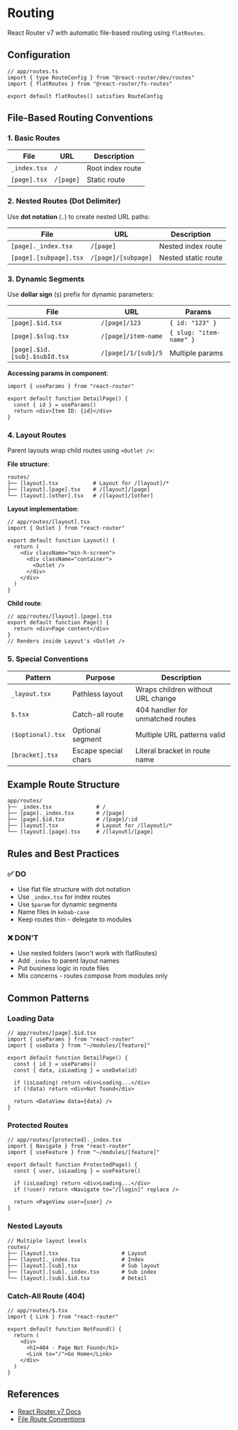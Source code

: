 # Routing

React Router v7 with automatic file-based routing using `flatRoutes`.

## Configuration

```tsx
// app/routes.ts
import { type RouteConfig } from "@react-router/dev/routes"
import { flatRoutes } from "@react-router/fs-routes"

export default flatRoutes() satisfies RouteConfig
```

## File-Based Routing Conventions

### 1. Basic Routes

| File | URL | Description |
|------|-----|-------------|
| `_index.tsx` | `/` | Root index route |
| `[page].tsx` | `/[page]` | Static route |

### 2. Nested Routes (Dot Delimiter)

Use **dot notation** (`.`) to create nested URL paths:

| File | URL | Description |
|------|-----|-------------|
| `[page]._index.tsx` | `/[page]` | Nested index route |
| `[page].[subpage].tsx` | `/[page]/[subpage]` | Nested static route |

### 3. Dynamic Segments

Use **dollar sign** (`$`) prefix for dynamic parameters:

| File | URL | Params |
|------|-----|--------|
| `[page].$id.tsx` | `/[page]/123` | `{ id: "123" }` |
| `[page].$slug.tsx` | `/[page]/item-name` | `{ slug: "item-name" }` |
| `[page].$id.[sub].$subId.tsx` | `/[page]/1/[sub]/5` | Multiple params |

**Accessing params in component**:
```tsx
import { useParams } from "react-router"

export default function DetailPage() {
  const { id } = useParams()
  return <div>Item ID: {id}</div>
}
```

### 4. Layout Routes

Parent layouts wrap child routes using `<Outlet />`:

**File structure**:
```
routes/
├── [layout].tsx           # Layout for /[layout]/*
├── [layout].[page].tsx    # /[layout]/[page]
└── [layout].[other].tsx   # /[layout]/[other]
```

**Layout implementation**:
```tsx
// app/routes/[layout].tsx
import { Outlet } from "react-router"

export default function Layout() {
  return (
    <div className="min-h-screen">
      <div className="container">
        <Outlet />
      </div>
    </div>
  )
}
```

**Child route**:
```tsx
// app/routes/[layout].[page].tsx
export default function Page() {
  return <div>Page content</div>
}
// Renders inside Layout's <Outlet />
```

### 5. Special Conventions

| Pattern | Purpose | Description |
|---------|---------|-------------|
| `_layout.tsx` | Pathless layout | Wraps children without URL change |
| `$.tsx` | Catch-all route | 404 handler for unmatched routes |
| `($optional).tsx` | Optional segment | Multiple URL patterns valid |
| `[bracket].tsx` | Escape special chars | Literal bracket in route name |

## Example Route Structure

```
app/routes/
├── _index.tsx              # /
├── [page]._index.tsx       # /[page]
├── [page].$id.tsx          # /[page]/:id
├── [layout].tsx            # Layout for /[layout]/*
└── [layout].[page].tsx     # /[layout]/[page]
```

## Rules and Best Practices

### ✅ DO

- Use flat file structure with dot notation
- Use `_index.tsx` for index routes
- Use `$param` for dynamic segments
- Name files in `kebab-case`
- Keep routes thin - delegate to modules

### ❌ DON'T

- Use nested folders (won't work with flatRoutes)
- Add `_index` to parent layout names
- Put business logic in route files
- Mix concerns - routes compose from modules only

## Common Patterns

### Loading Data

```tsx
// app/routes/[page].$id.tsx
import { useParams } from "react-router"
import { useData } from "~/modules/[feature]"

export default function DetailPage() {
  const { id } = useParams()
  const { data, isLoading } = useData(id)

  if (isLoading) return <div>Loading...</div>
  if (!data) return <div>Not found</div>

  return <DataView data={data} />
}
```

### Protected Routes

```tsx
// app/routes/[protected]._index.tsx
import { Navigate } from "react-router"
import { useFeature } from "~/modules/[feature]"

export default function ProtectedPage() {
  const { user, isLoading } = useFeature()

  if (isLoading) return <div>Loading...</div>
  if (!user) return <Navigate to="/[login]" replace />

  return <PageView user={user} />
}
```

### Nested Layouts

```tsx
// Multiple layout levels
routes/
├── [layout].tsx                    # Layout
├── [layout]._index.tsx             # Index
├── [layout].[sub].tsx              # Sub layout
├── [layout].[sub]._index.tsx       # Sub index
└── [layout].[sub].$id.tsx          # Detail
```

### Catch-All Route (404)

```tsx
// app/routes/$.tsx
import { Link } from "react-router"

export default function NotFound() {
  return (
    <div>
      <h1>404 - Page Not Found</h1>
      <Link to="/">Go Home</Link>
    </div>
  )
}
```

## References

- [React Router v7 Docs](https://reactrouter.com/how-to/file-route-conventions)
- [File Route Conventions](https://reactrouter.com/how-to/file-route-conventions)
